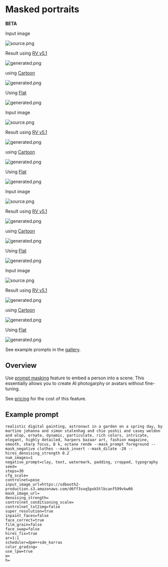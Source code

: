 # Masked portraits
**BETA**

<div style={{ display: "grid", 'grid-template-columns': '1fr 1fr 1fr 1fr', gap: '1.5rem' }}>
<div>
<figcaption>Input image</figcaption>

![source.png](./img/masking-input-1.jpg)
</div>

<div>
<figcaption>Result using <a href="https://www.astria.ai/gallery/tunes/690204/prompts">RV v5.1</a></figcaption>

![generated.png](./img/masking-result-1.jpeg)
</div>

<div>
<figcaption>using <a href="https://www.astria.ai/gallery/tunes/636337/prompts">Cartoon</a></figcaption>

![generated.png](./img/masking-result-art-1.jpeg)
</div>

<div>
<figcaption>Using <a href="https://www.astria.ai/gallery/tunes/623021/prompts">Flat</a></figcaption>

![generated.png](./img/masking-result-flat-1.jpeg)
</div>

</div>

<div style={{ display: "grid", 'grid-template-columns': '1fr 1fr 1fr 1fr', gap: '1.5rem' }}>
<div>
<figcaption>Input image</figcaption>

![source.png](./img/masking-input-2.jpg)
</div>

<div>
<figcaption>Result using <a href="https://www.astria.ai/gallery/tunes/690204/prompts">RV v5.1</a></figcaption>

![generated.png](./img/masking-result-2.jpeg)
</div>

<div>
<figcaption>using <a href="https://www.astria.ai/gallery/tunes/636337/prompts">Cartoon</a></figcaption>

![generated.png](./img/masking-result-art-2.jpeg)
</div>

<div>
<figcaption>Using <a href="https://www.astria.ai/gallery/tunes/623021/prompts">Flat</a></figcaption>

![generated.png](./img/masking-result-flat-2.jpeg)
</div>

</div>

<div style={{ display: "grid", 'grid-template-columns': '1fr 1fr 1fr 1fr', gap: '1.5rem' }}>
<div>
<figcaption>Input image</figcaption>

![source.png](./img/masking-input-3.jpg)
</div>

<div>
<figcaption>Result using <a href="https://www.astria.ai/gallery/tunes/690204/prompts">RV v5.1</a></figcaption>

![generated.png](./img/masking-result-3.jpeg)
</div>

<div>
<figcaption>using <a href="https://www.astria.ai/gallery/tunes/636337/prompts">Cartoon</a></figcaption>

![generated.png](./img/masking-result-art-3.jpeg)
</div>

<div>
<figcaption>Using <a href="https://www.astria.ai/gallery/tunes/623021/prompts">Flat</a></figcaption>

![generated.png](./img/masking-result-flat-3.jpeg)
</div>

</div>

<div style={{ display: "grid", 'grid-template-columns': '1fr 1fr 1fr 1fr', gap: '1.5rem' }}>
<div>
<figcaption>Input image</figcaption>

![source.png](./img/masking-input-4.jpg)
</div>

<div>
<figcaption>Result using <a href="https://www.astria.ai/gallery/tunes/690204/prompts">RV v5.1</a></figcaption>

![generated.png](./img/masking-result-4.jpeg)
</div>

<div>
<figcaption>using <a href="https://www.astria.ai/gallery/tunes/636337/prompts">Cartoon</a></figcaption>

![generated.png](./img/masking-result-art-4.jpeg)
</div>

<div>
<figcaption>Using <a href="https://www.astria.ai/gallery/tunes/623021/prompts">Flat</a></figcaption>

![generated.png](./img/masking-result-flat-4.jpeg)
</div>

</div>

See example prompts in the [gallery](https://www.astria.ai/gallery?text=mask_prompt).

## Overview

Use [prompt masking](/docs/features/prompt-masking) feature to embed a person into a scene.
This essentially allows you to create AI photogarphy or avatars without fine-tuning.

See [pricing](https://www.astria.ai/pricing) for the cost of this feature.


## Example prompt

```text
realistic digital painting, astronaut in a garden on a spring day, by martine johanna and simon stalenhag and chie yoshii and casey weldon and wlop, ornate, dynamic, particulate, rich colors, intricate, elegant, highly detailed, harpers bazaar art, fashion magazine, smooth, sharp focus, 8 k, octane rende --mask_prompt foreground --mask_negative clothes --mask_invert --mask_dilate -20 --hires_denoising_strength 0.2
num_images=1
negative_prompt=clay, text, watermark, padding, cropped, typography
seed=
steps=30
cfg_scale=
controlnet=pose
input_image_url=https://sdbooth2-production.s3.amazonaws.com/d6ff3soq5pok5tlbcanf599vkw06
mask_image_url=
denoising_strength=
controlnet_conditioning_scale=
controlnet_txt2img=false
super_resolution=true
inpaint_faces=false
face_correct=true
film_grain=false
face_swap=false
hires_fix=true
ar=1:1
scheduler=dpm++sde_karras
color_grading=
use_lpw=true
w=
h=
```
